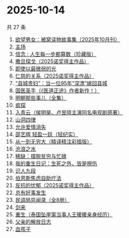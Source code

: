 # 2025-10-14

共 27 条

<!-- BEGIN WEREAD -->
<!-- 最后更新时间 2025-10-14 01:07:47 +0800 -->
1. [欲望男女：被窝读物故事集（2025年10月刊）](https://weread.qq.com/web/bookDetail/a49326d0813aba81ag014c2f)
1. [主场](https://weread.qq.com/web/bookDetail/4b0327d0813aba12ag0167ed)
1. [信念 : 人生每一步都算数（珍藏版）](https://weread.qq.com/web/bookDetail/9e1326b0813ab8736g0119ec)
1. [撒旦探戈（2025诺奖得主作品）](https://weread.qq.com/web/bookDetail/657323107171e29b657dacd)
1. [即使以最微弱的光](https://weread.qq.com/web/bookDetail/4de324d0813aba828g011721)
1. [仁慈的关系（2025诺奖得主作品）](https://weread.qq.com/web/bookDetail/0b432ca0813ab83bcg019c3d)
1. [“县城贵妇”：当一位95年“深漂”嫁回县城](https://weread.qq.com/web/bookDetail/c1532290813aba542g011aa5)
1. [国医圣手（《医道正途》作者新作！）](https://weread.qq.com/web/bookDetail/86932020813aba4f4g0151b2)
1. [明朝那些事儿（全集）](https://weread.qq.com/web/bookDetail/a57325c05c8ed3a57224187)
1. [疯探](https://weread.qq.com/web/bookDetail/09232490813ab9ec2g0158fc)
1. [入青云（侯明昊、卢昱晓主演同名电视剧原著）](https://weread.qq.com/web/bookDetail/b0e32480728a9c63b0e69aa)
1. [山洞四律](https://weread.qq.com/web/bookDetail/67d326a0813aba7f5g017186)
1. [允许爱情消失](https://weread.qq.com/web/bookDetail/a3132f70813ab9fd0g011f1a)
1. [邵艺辉 轻盈一跃（轻纪实）](https://weread.qq.com/web/bookDetail/e4732900813ab9c3fg0146d5)
1. [从一到无穷大（精译精注彩插版）](https://weread.qq.com/web/bookDetail/ccd32570813ab9f1ag018737)
1. [沧浪之水](https://weread.qq.com/web/bookDetail/7c632ef05a49197c62b53f0)
1. [稀缺：摆脱贫穷与忙碌](https://weread.qq.com/web/bookDetail/4a432d00813ab73e8g019b1a)
1. [我的重生日记：生死之外，皆是擦伤](https://weread.qq.com/web/bookDetail/d7432640813ab9560g013cc5)
1. [识人九段](https://weread.qq.com/web/bookDetail/63d32810813aba6e7g017aa2)
1. [伯恩斯焦虑自助疗法](https://weread.qq.com/web/bookDetail/6d832250721eb3ec6d8a8d8)
1. [反抗的忧郁（2025诺奖得主作品）](https://weread.qq.com/web/bookDetail/08e32070813ab81b8g012f0a)
1. [总有好事发生](https://weread.qq.com/web/bookDetail/3f132e60813aba725g011b72)
1. [民调局异闻录（全8册）](https://weread.qq.com/web/bookDetail/b8332d90813aba784g013ecb)
1. [剑来](https://weread.qq.com/web/bookDetail/8e5326b07153adcf8e53d42)
1. [重生（泰国坠崖案当事人王暖暖亲身经历）](https://weread.qq.com/web/bookDetail/f56324b0813aba592g019f29)
1. [父亲的解放日志](https://weread.qq.com/web/bookDetail/325320f0813ab9c87g0162ef)
1. [血孩子](https://weread.qq.com/web/bookDetail/38032c60813ab9befg0176de)
<!-- END WEREAD -->